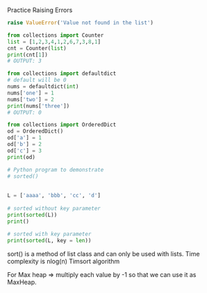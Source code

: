 
Practice Raising Errors
```python
raise ValueError('Value not found in the list')
```

```python
from collections import Counter
list = [1,2,3,4,1,2,6,7,3,8,1]
cnt = Counter(list)
print(cnt[1])
# OUTPUT: 3
```

```python
from collections import defaultdict
# default will be 0
nums = defaultdict(int)
nums['one'] = 1
nums['two'] = 2
print(nums['three'])
# OUTPUT: 0
```

```python
from collections import OrderedDict
od = OrderedDict()
od['a'] = 1
od['b'] = 2
od['c'] = 3
print(od)
```

```python
# Python program to demonstrate
# sorted()
  
  
L = ['aaaa', 'bbb', 'cc', 'd']
  
# sorted without key parameter
print(sorted(L))
print()
  
# sorted with key parameter
print(sorted(L, key = len))
```

sort() is a method of list class and can only be used with lists.
Time complexity is nlog(n)
Timsort algorithm

For Max heap => multiply each value by -1 so that we can use it as MaxHeap.